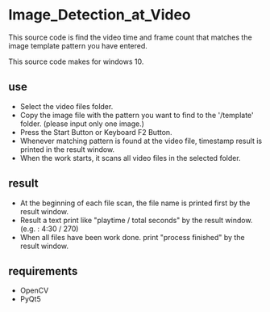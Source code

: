 # Image_Detection_at_Video
This source code is find the video time and frame count that matches the image template pattern you have entered.

This source code makes for windows 10. 

## use
* Select the video files folder.
* Copy the image file with the pattern you want to find to the '/template' folder. (please input only one image.)
* Press the Start Button or Keyboard F2 Button.
* Whenever matching pattern is found at the video file, timestamp result is printed in the result window.
* When the work starts, it scans all video files in the selected folder.

## result
* At the beginning of each file scan, the file name is printed first by the result window.
* Result a text print like "playtime / total seconds" by the result window. (e.g. : 4:30 / 270)
* When all files have been work done. print "process finished" by the result window.

## requirements
* OpenCV
* PyQt5
 